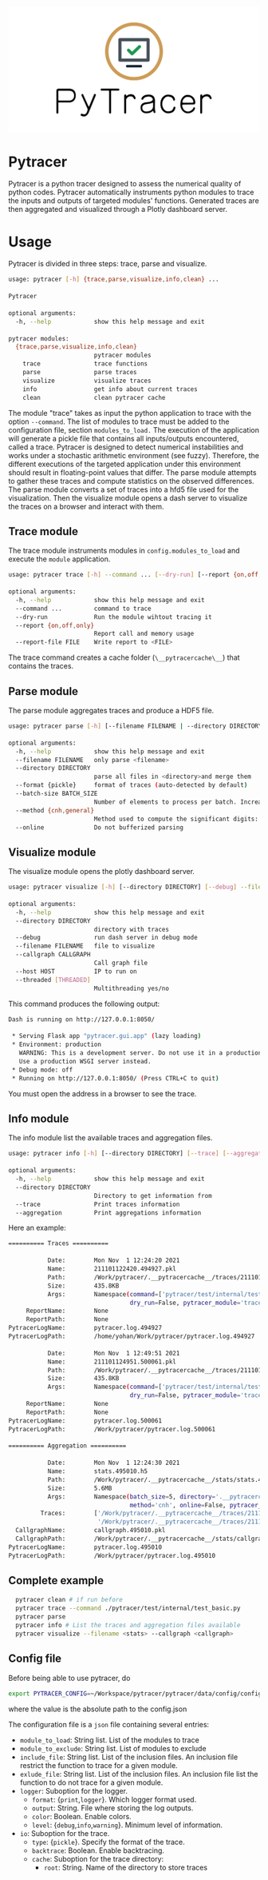![pytracer log](images/template.png)
# Pytracer

Pytracer is a python tracer designed to assess the numerical quality of python
codes. Pytracer automatically instruments python modules to trace the inputs and
outputs of targeted modules' functions. Generated traces are then aggregated and
visualized through a Plotly dashboard server.

# Usage

Pytracer is divided in three steps: trace, parse and visualize.

```bash
usage: pytracer [-h] {trace,parse,visualize,info,clean} ...

Pytracer

optional arguments:
  -h, --help            show this help message and exit

pytracer modules:
  {trace,parse,visualize,info,clean}
                        pytracer modules
    trace               trace functions
    parse               parse traces
    visualize           visualize traces
    info                get info about current traces
    clean               clean pytracer cache
```

The module "trace" takes as input the python application to trace with the
option `--command`. The list of modules to trace must be added to the
configuration file, section `modules_to_load.` The execution of the application
will generate a pickle file that contains all inputs/outputs encountered, called
a trace. Pytracer is designed to detect numerical instabilities and works under
a stochastic arithmetic environment (see fuzzy). Therefore, the different
executions of the targeted application under this environment should result in
floating-point values that differ. The parse module attempts to gather these
traces and compute statistics on the observed differences. The parse module
converts a set of traces into a hfd5 file used for the visualization. Then the
visualize module opens a dash server to visualize the traces on a browser and
interact with them.

## Trace module

The trace module instruments modules in `config.modules_to_load`
and execute the `module` application.

```bash
usage: pytracer trace [-h] --command ... [--dry-run] [--report {on,off,only}] [--report-file FILE]

optional arguments:
  -h, --help            show this help message and exit
  --command ...         command to trace
  --dry-run             Run the module wihtout tracing it
  --report {on,off,only}
                        Report call and memory usage
  --report-file FILE    Write report to <FILE>
```

The trace command creates a cache folder (`\__pytracercache\__`) that contains the traces.

## Parse module

The parse module aggregates traces and produce a HDF5 file.

```bash
usage: pytracer parse [-h] [--filename FILENAME | --directory DIRECTORY] [--format {pickle}] [--batch-size BATCH_SIZE] [--method {cnh,general}] [--online]

optional arguments:
  -h, --help            show this help message and exit
  --filename FILENAME   only parse <filename>
  --directory DIRECTORY
                        parse all files in <directory>and merge them
  --format {pickle}     format of traces (auto-detected by default)
  --batch-size BATCH_SIZE
                        Number of elements to process per batch. Increasing this number requires more memory RAM
  --method {cnh,general}
                        Method used to compute the significant digits: Centered Normal Hypothesis (CNH) or General (see significantdigits package)
  --online              Do not bufferized parsing
```

## Visualize module

The visualize module opens the plotly dashboard server.

```bash
usage: pytracer visualize [-h] [--directory DIRECTORY] [--debug] --filename FILENAME --callgraph CALLGRAPH [--host HOST] [--threaded [THREADED]]

optional arguments:
  -h, --help            show this help message and exit
  --directory DIRECTORY
                        directory with traces
  --debug               run dash server in debug mode
  --filename FILENAME   file to visualize
  --callgraph CALLGRAPH
                        Call graph file
  --host HOST           IP to run on
  --threaded [THREADED]
                        Multithreading yes/no
```

This command produces the following output:

```bash
Dash is running on http://127.0.0.1:8050/

 * Serving Flask app "pytracer.gui.app" (lazy loading)
 * Environment: production
   WARNING: This is a development server. Do not use it in a production deployment.
   Use a production WSGI server instead.
 * Debug mode: off
 * Running on http://127.0.0.1:8050/ (Press CTRL+C to quit)
```

You must open the address in a browser to see the trace.

## Info module

The info module list the available traces and aggregation files.

```bash
usage: pytracer info [-h] [--directory DIRECTORY] [--trace] [--aggregation]

optional arguments:
  -h, --help            show this help message and exit
  --directory DIRECTORY
                        Directory to get information from
  --trace               Print traces information
  --aggregation         Print aggregations information
```

Here an example:

```bash
========== Traces ==========

           Date:        Mon Nov  1 12:24:20 2021
           Name:        211101122420.494927.pkl
           Path:        /Work/pytracer/.__pytracercache__/traces/211101122420.494927.pkl
           Size:        435.8KB
           Args:        Namespace(command=['pytracer/test/internal/test_basic.py', '--test2', '1'], 
                                  dry_run=False, pytracer_module='trace', report='OFF', report_file='')
     ReportName:        None
     ReportPath:        None
PytracerLogName:        pytracer.log.494927
PytracerLogPath:        /home/yohan/Work/pytracer/pytracer.log.494927

           Date:        Mon Nov  1 12:49:51 2021
           Name:        211101124951.500061.pkl
           Path:        /Work/pytracer/.__pytracercache__/traces/211101124951.500061.pkl
           Size:        435.8KB
           Args:        Namespace(command=['pytracer/test/internal/test_basic.py', '--test2', '1'], 
                                  dry_run=False, pytracer_module='trace', report='OFF', report_file='')
     ReportName:        None
     ReportPath:        None
PytracerLogName:        pytracer.log.500061
PytracerLogPath:        /Work/pytracer/pytracer.log.500061

========== Aggregation ==========

           Date:        Mon Nov  1 12:24:30 2021
           Name:        stats.495010.h5
           Path:        /Work/pytracer/.__pytracercache__/stats/stats.495010.h5
           Size:        5.6MB
           Args:        Namespace(batch_size=5, directory='.__pytracercache__/traces', filename=None, format=None, 
                                  method='cnh', online=False, pytracer_module='parse')
         Traces:        ['/Work/pytracer/.__pytracercache__/traces/211101122420.494927.pkl',
                         '/Work/pytracer/.__pytracercache__/traces/211101124951.500061.pkl']
  CallgraphName:        callgraph.495010.pkl
  CallgraphPath:        /Work/pytracer/.__pytracercache__/stats/callgraph.495010.pkl
PytracerLogName:        pytracer.log.495010
PytracerLogPath:        /Work/pytracer/pytracer.log.495010
```
## Complete example

```bash
  pytracer clean # if run before
  pytracer trace --command ./pytracer/test/internal/test_basic.py
  pytracer parse
  pytracer info # List the traces and aggregation files available
  pytracer visualize --filename <stats> --callgraph <callgraph>
```

## Config file

Before being able to use pytracer, do

```bash
export PYTRACER_CONFIG=~/Workspace/pytracer/pytracer/data/config/config.json
```

where the value is the absolute path to the config.json

The configuration file is a `json` file containing several entries:

- `module_to_load`: String list. List of the modules to trace
- `module_to_exclude`: String list. List of modules to exclude
- `include_file`: String list. List of the inclusion files. An inclusion file
restrict the function to trace for a given module.
- `exlude_file`: String list. List of the inclusion files. An inclusion file
list the function to do not trace for a given module.
- `logger`: Suboption for the logger.
    - `format`: {`print`,`logger`}. Which logger format used.
    - `output`: String. File where storing the log outputs.
    - `color`: Boolean. Enable colors.
    - `level`: {`debug`,`info`,`warning`}. Minimum level of information.
- `io`: Suboption for the trace.
    - `type`: {`pickle`}. Specify the format of the trace.
    - `backtrace`: Boolean. Enable backtracing.
    - `cache`: Suboption for the trace directory:
        - `root`: String. Name of the directory to store traces
